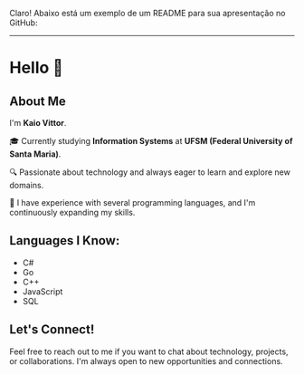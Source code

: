 Claro! Abaixo está um exemplo de um README para sua apresentação no GitHub:

---

# Hello 👋

## About Me

I'm **Kaio Vittor**.

🎓 Currently studying **Information Systems** at **UFSM (Federal University of Santa Maria)**.

🔍 Passionate about technology and always eager to learn and explore new domains.

🌱 I have experience with several programming languages, and I'm continuously expanding my skills.

## Languages I Know:
- C#
- Go
- C++
- JavaScript
- SQL

## Let's Connect!

Feel free to reach out to me if you want to chat about technology, projects, or collaborations. I'm always open to new opportunities and connections.
